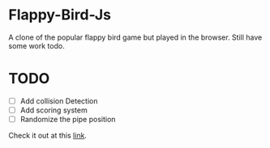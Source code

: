 # Flappy-Bird-Js
A clone of the popular flappy bird game but played in the browser.
Still have some work todo.

# TODO

- [ ] Add collision Detection
- [ ] Add scoring system
- [ ] Randomize the pipe position

Check it out at this [link](https://muhiakevin.github.io/Flappy-Bird-Js/).
